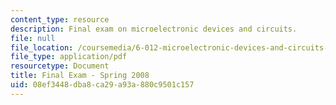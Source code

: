 ```yaml
---
content_type: resource
description: Final exam on microelectronic devices and circuits.
file: null
file_location: /coursemedia/6-012-microelectronic-devices-and-circuits-fall-2009/08ef3448dba8ca29a93a880c9501c157_MIT6_012F09_final_s08.pdf
file_type: application/pdf
resourcetype: Document
title: Final Exam - Spring 2008
uid: 08ef3448-dba8-ca29-a93a-880c9501c157
---
```

